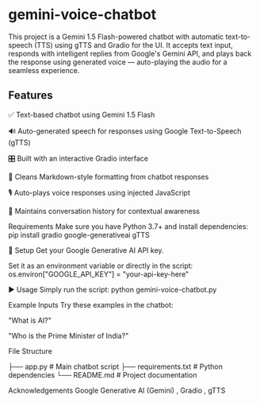 # gemini-voice-chatbot
This project is a Gemini 1.5 Flash-powered chatbot with automatic text-to-speech (TTS) using gTTS and Gradio for the UI. It accepts text input, responds with intelligent replies from Google's Gemini API, and plays back the response using generated voice — auto-playing the audio for a seamless experience.

## Features
✅ Text-based chatbot using Gemini 1.5 Flash

🔊 Auto-generated speech for responses using Google Text-to-Speech (gTTS)

🎛️ Built with an interactive Gradio interface

🧼 Cleans Markdown-style formatting from chatbot responses

🎙️ Auto-plays voice responses using injected JavaScript

🧠 Maintains conversation history for contextual awareness

Requirements
Make sure you have Python 3.7+ and install dependencies:
pip install gradio google-generativeai gTTS

🔑 Setup
Get your Google Generative AI API key.

Set it as an environment variable or directly in the script:
os.environ["GOOGLE_API_KEY"] = "your-api-key-here"

▶️ Usage
Simply run the script:
python gemini-voice-chatbot.py

 Example Inputs
Try these examples in the chatbot:

"What is AI?"

"Who is the Prime Minister of India?"

 File Structure

├── app.py              # Main chatbot script
├── requirements.txt    # Python dependencies
└── README.md           # Project documentation

 Acknowledgements
Google Generative AI (Gemini) ,
Gradio ,
gTTS

